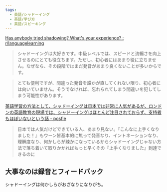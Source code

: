```yaml
---
tags:
  - 英語/シャドーイング
  - 英語/学び方
  - 英語/スピーキング
---
```

[Has anybody tried shadowing? What's your experience? : r/languagelearning](https://www.reddit.com/r/languagelearning/comments/1441n77/has_anybody_tried_shadowing_whats_your_experience/)

>シャドーイングは大好きです。中級レベルでは、スピードと流暢さを向上させるのにとても役立ちます。ただし、初心者にはあまり役に立ちません。なぜなら、その段階ではまだ発音があまり良くないことが多いからです。

>とても便利ですが、間違った発音を誰かが直してくれない限り、初心者には向いていません。そうでなければ、忘れられてしまう間違いを犯してしまう可能性があります。

[英語学習の方法として、シャドーイングは日本では非常に人気があるが、ロンドンの英語教育の現場では、シャドーイングはほとんど注目されておらず、支持者もほぼいないという話 - posfie](https://posfie.com/@blackstaragent/p/N0rF0ng?page=2)

>日本では人気だけどできている人、あまり見ない。『こんなに上手くなりました！』もウーン皆基本的に焦って発音なり、イントネーションなり、理解度なり、何かしらが疎かになっているからシャドーイングじゃない方法で落ち着いて取りかかればもっと早くその『上手くなりました』到達できるのに

## 大事なのは録音とフィードバック

シャドーイングは何かしらがおざなりになりがち。

